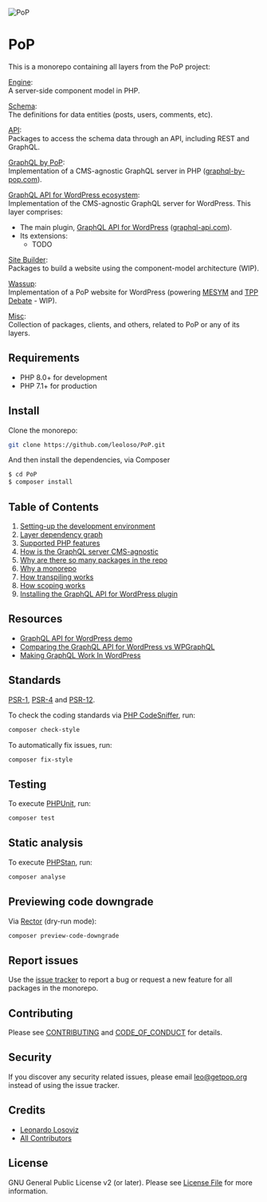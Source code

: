 ![PoP](https://assets.getpop.org/wp-content/themes/getpop/img/pop-logo-horizontal.png)

# PoP

This is a monorepo containing all layers from the PoP project:

[Engine](layers/Engine):<br/>A server-side component model in PHP.

[Schema](layers/Schema):<br/>The definitions for data entities (posts, users, comments, etc).

[API](layers/API):<br/>Packages to access the schema data through an API, including REST and GraphQL.

[GraphQL by PoP](layers/GraphQLByPoP):<br/>Implementation of a CMS-agnostic GraphQL server in PHP ([graphql-by-pop.com](https://graphql-by-pop.com)).

[GraphQL API for WordPress ecosystem](layers/GraphQLAPIForWP):<br/>Implementation of the CMS-agnostic GraphQL server for WordPress. This layer comprises:

- The main plugin, [GraphQL API for WordPress](layers/GraphQLAPIForWP/plugins/graphql-api-for-wp) ([graphql-api.com](https://graphql-api.com)).
- Its extensions:
  - TODO

[Site Builder](layers/SiteBuilder):<br/>Packages to build a website using the component-model architecture (WIP).

[Wassup](layers/Wassup):<br/>Implementation of a PoP website for WordPress (powering [MESYM](https://www.mesym.com) and [TPP Debate](https://my.tppdebate.org) - WIP).

[Misc](layers/Misc):<br/>Collection of packages, clients, and others, related to PoP or any of its layers.

## Requirements

- PHP 8.0+ for development
- PHP 7.1+ for production

## Install 

Clone the monorepo:

```bash
git clone https://github.com/leoloso/PoP.git
```

And then install the dependencies, via Composer

```bash
$ cd PoP
$ composer install
```

## Table of Contents

1. [Setting-up the development environment](docs/development-environment.md)
2. [Layer dependency graph](docs/layer-dependency-graph.md)
3. [Supported PHP features](docs/supported-php-features.md)
4. [How is the GraphQL server CMS-agnostic](docs/cms-agnosticism.md)
5. [Why are there so many packages in the repo](docs/splitting-packages.md)
6. [Why a monorepo](docs/why-monorepo.md)
7. [How transpiling works](docs/how-transpiling-works.md)
8. [How scoping works](docs/how-scoping-works.md)
9. [Installing the GraphQL API for WordPress plugin](docs/installing-graphql-api-for-wordpress.md)

## Resources

- [GraphQL API for WordPress demo](https://youtu.be/LnyNyT2RwwI)
- [Comparing the GraphQL API for WordPress vs WPGraphQL](https://graphql-api.com/blog/graphql-api-vs-wpgraphql-the-fight/)
- [Making GraphQL Work In WordPress](https://www.smashingmagazine.com/2021/04/making-graphql-work-in-wordpress/)

## Standards

[PSR-1](https://www.php-fig.org/psr/psr-1), [PSR-4](https://www.php-fig.org/psr/psr-4) and [PSR-12](https://www.php-fig.org/psr/psr-12).

To check the coding standards via [PHP CodeSniffer](https://github.com/squizlabs/PHP_CodeSniffer), run:

``` bash
composer check-style
```

To automatically fix issues, run:

``` bash
composer fix-style
```

## Testing

To execute [PHPUnit](https://phpunit.de/), run:

``` bash
composer test
```

## Static analysis

To execute [PHPStan](https://github.com/phpstan/phpstan), run:

``` bash
composer analyse
```

## Previewing code downgrade

Via [Rector](https://github.com/rectorphp/rector) (dry-run mode):

```bash
composer preview-code-downgrade
```

## Report issues

Use the [issue tracker](https://github.com/leoloso/PoP/issues) to report a bug or request a new feature for all packages in the monorepo.

## Contributing

Please see [CONTRIBUTING](CONTRIBUTING.md) and [CODE_OF_CONDUCT](CODE_OF_CONDUCT.md) for details.

## Security

If you discover any security related issues, please email leo@getpop.org instead of using the issue tracker.

## Credits

- [Leonardo Losoviz][link-author]
- [All Contributors][link-contributors]

## License

GNU General Public License v2 (or later). Please see [License File](LICENSE.md) for more information.

[link-author]: https://github.com/leoloso
[link-contributors]: ../../contributors
